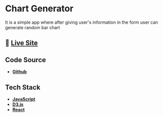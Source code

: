 
# Chart Generator

It is a simple app where after giving user's information in the form user can generate random bar chart



## 🚀 [Live Site](https://chart-generator.netlify.app/)



## Code Source



- **[Github](https://github.com/SafiaJotey/chart-generator)**


## Tech Stack

- **[JavaScript](https://developer.mozilla.org/en-US/docs/Web/JavaScript)** 
- **[D3.js](https://d3js.org/)** 
- **[React](https://reactjs.org/)** 

